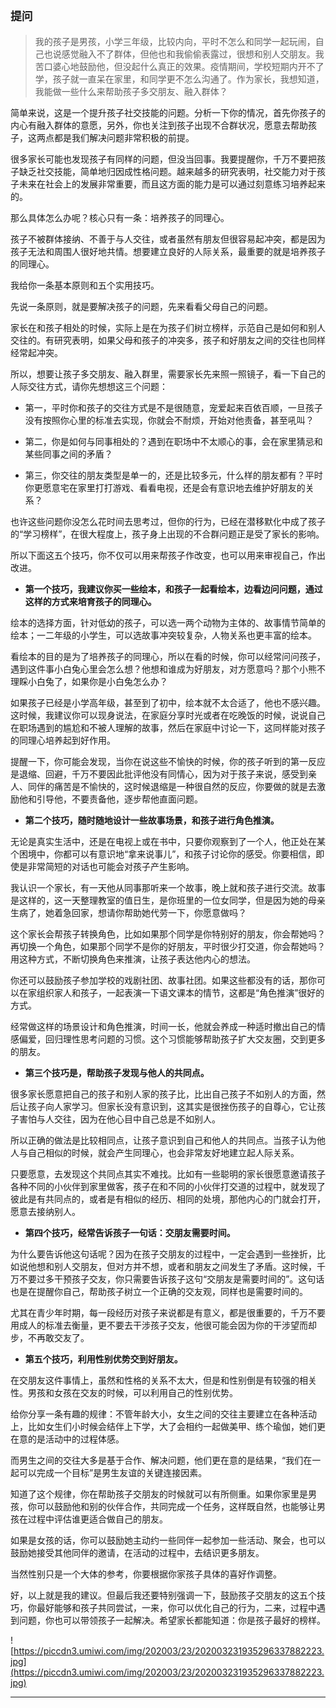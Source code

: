 ## `提问`

> 我的孩子是男孩，小学三年级，比较内向，平时不怎么和同学一起玩闹，自己也说感觉融入不了群体，但他也和我偷偷表露过，很想和别人交朋友。我苦口婆心地鼓励他，但没起什么真正的效果。疫情期间，学校短期内开不了学，孩子就一直呆在家里，和同学更不怎么沟通了。作为家长，我想知道，我能做一些什么来帮助孩子多交朋友、融入群体？

简单来说，这是一个提升孩子社交技能的问题。分析一下你的情况，首先你孩子的内心有融入群体的意愿，另外，你也关注到孩子出现不合群状况，愿意去帮助孩子，这两点都是我们解决问题非常积极的前提。

很多家长可能也发现孩子有同样的问题，但没当回事。我要提醒你，千万不要把孩子缺乏社交技能，简单地归因成性格问题。越来越多的研究表明，社交能力对于孩子未来在社会上的发展非常重要，而且这方面的能力是可以通过刻意练习培养起来的。

那么具体怎么办呢？核心只有一条：培养孩子的同理心。

孩子不被群体接纳、不善于与人交往，或者虽然有朋友但很容易起冲突，都是因为孩子无法和周围人很好地共情。想要建立良好的人际关系，最重要的就是培养孩子的同理心。

我给你一条基本原则和五个实用技巧。

先说一条原则，就是要解决孩子的问题，先来看看父母自己的问题。

家长在和孩子相处的时候，实际上是在为孩子们树立榜样，示范自己是如何和别人交往的。有研究表明，如果父母和孩子的冲突多，孩子和好朋友之间的交往也同样经常起冲突。

所以，想要让孩子多交朋友、融入群里，需要家长先来照一照镜子，看一下自己的人际交往方式，请你先想想这三个问题：

* 第一，平时你和孩子的交往方式是不是很随意，宠爱起来百依百顺，一旦孩子没有按照你心里的标准去实现，你就会不耐烦，开始对他责备，甚至吼叫？

* 第二，你是如何与同事相处的？遇到在职场中不太顺心的事，会在家里猜忌和某些同事之间的矛盾？

* 第三，你交往的朋友类型是单一的，还是比较多元，什么样的朋友都有？平时你更愿意宅在家里打打游戏、看看电视，还是会有意识地去维护好朋友的关系？

也许这些问题你没怎么花时间去思考过，但你的行为，已经在潜移默化中成了孩子的“学习榜样”，在很大程度上，孩子身上出现的不合群问题正是受了家长的影响。

所以下面这五个技巧，你不仅可以用来帮孩子作改变，也可以用来审视自己，作出改进。

* **第一个技巧，我建议你买一些绘本，和孩子一起看绘本，边看边问问题，通过这样的方式来培育孩子的同理心。** 

绘本的选择方面，针对低幼的孩子，可以选一两个动物为主体的、故事情节简单的绘本；一二年级的小学生，可以选故事冲突较复杂，人物关系也更丰富的绘本。

看绘本的目的是为了培养孩子的同理心，所以在看的时候，你可以经常问问孩子，遇到这件事小白兔心里会怎么想？他想和谁成为好朋友，对方愿意吗？那个小熊不理睬小白兔了，如果你是小白兔怎么办？

如果孩子已经是小学高年级，甚至到了初中，绘本就不太合适了，他也不感兴趣。这时候，我建议你可以现身说法，在家庭分享时光或者在吃晚饭的时候，说说自己在职场遇到的尴尬和不被人理解的故事，然后在家庭中讨论一下，这同样能对孩子的同理心培养起到好作用。

提醒一下，你可能会发现，当你在说这些不愉快的时候，你的孩子听到的第一反应是退缩、回避，千万不要因此批评他没有同情心，因为对于孩子来说，感受到亲人、同伴的痛苦是不愉快的，这时候退缩是一种很自然的反应，你要做的就是去激励他和引导他，不要责备他，逐步帮他直面问题。

* **第二个技巧，随时随地设计一些故事场景，和孩子进行角色推演。** 

无论是真实生活中，还是在电视上或在书中，只要你观察到了一个人，他正处在某个困境中，你都可以有意识地“拿来说事儿”，和孩子讨论你的感受。你要相信，即使是非常简短的对话也可能会对孩子产生影响。

我认识一个家长，有一天他从同事那听来一个故事，晚上就和孩子进行交流。故事是这样的，这一天整理教室的值日生，是你班里的一位女同学，但是因为她的母亲生病了，她着急回家，想请你帮助她代劳一下，你愿意做吗？

这个家长会帮孩子转换角色，比如如果那个同学是你特别好的朋友，你会帮她吗？再切换一个角色，如果那个同学不是你的好朋友，平时很少打交道，你会帮她吗？用这种方式，不断切换角色来推演，让孩子表达他内心的想法。

你还可以鼓励孩子参加学校的戏剧社团、故事社团。如果这些都没有的话，那你可以在家组织家人和孩子，一起表演一下语文课本的情节，这都是“角色推演”很好的方式。

经常做这样的场景设计和角色推演，时间一长，他就会养成一种适时撤出自己的情感偏爱，回归理性思考问题的习惯。这个习惯能够帮助孩子扩大交友圈，交到更多的朋友。

* **第三个技巧是，帮助孩子发现与他人的共同点。** 

很多家长愿意把自己的孩子和别人家的孩子比，比出自己孩子不如别人的方面，然后让孩子向人家学习。但家长没有意识到，这其实是很挫伤孩子的自尊心，它让孩子害怕与人交往，因为在他心目中自己总是不如别人。

所以正确的做法是比较相同点，让孩子意识到自己和他人的共同点。当孩子认为他人与自己相似的时候，就会产生同理心，也会非常友好地建立起人际关系。

只要愿意，去发现这个共同点其实不难找。比如有一些聪明的家长很愿意邀请孩子各种不同的小伙伴到家里做客，孩子在和不同的小伙伴打交道的过程中，就发现了彼此是有共同点的，或者是有相似的经历、相同的处境，那他内心的门就会打开，愿意去接纳别人。

* **第四个技巧，经常告诉孩子一句话：交朋友需要时间。** 

为什么要告诉他这句话呢？因为在孩子交朋友的过程中，一定会遇到一些挫折，比如说他想和别人交朋友，但对方并不想，或者和朋友之间发生了矛盾。这时候，千万不要过多干预孩子交友，你只需要告诉孩子这句“交朋友是需要时间的”。这句话也是在提醒你自己，帮助孩子树立一个正确的交友观，同样也是需要时间的。

尤其在青少年时期，每一段经历对孩子来说都是有意义，都是很重要的，千万不要用成人的标准去衡量，更不要去干涉孩子交友，他很可能会因为你的干涉望而却步，不再敢交友了。

* **第五个技巧，利用性别优势交到好朋友。** 

在交朋友这件事情上，虽然和性格的关系不太大，但是和性别倒是有较强的相关性。男孩和女孩在交友的时候，可以利用自己的性别优势。

给你分享一条有趣的规律：不管年龄大小，女生之间的交往主要建立在各种活动上，比如女生们小时候会结伴上下学，大了会相约一起做美甲、练个瑜伽，她们更在意的是活动中的过程体感。

而男生之间的交往大多是基于合作、解决问题，他们更在意的是结果，“我们在一起可以完成一个目标”是男生友谊的关键连接因素。

知道了这个规律，你在帮助孩子交朋友的时候就可以有所侧重。如果你家里是男孩，你可以鼓励他和别的伙伴合作，共同完成一个任务，这样既自然，也能够让男孩在过程中评估谁更适合做自己的朋友。

如果是女孩的话，你可以鼓励她主动约一些同伴一起参加一些活动、聚会，也可以鼓励她接受其他同伴的邀请，在活动的过程中，去结识更多朋友。

当然性别只是一个大体的参考，你要根据你家孩子具体的喜好作调整。

好，以上就是我的建议。但最后我还要特别强调一下，鼓励孩子交朋友的这五个技巧，你最好能够和孩子共同尝试，一来，你可以优化自己的行为，二来，过程中遇到问题，你也可以带领孩子一起解决。希望家长都能知道：你是孩子最好的榜样。

![https://piccdn3.umiwi.com/img/202003/23/202003231935296337882223.jpg](https://piccdn3.umiwi.com/img/202003/23/202003231935296337882223.jpg)

---
